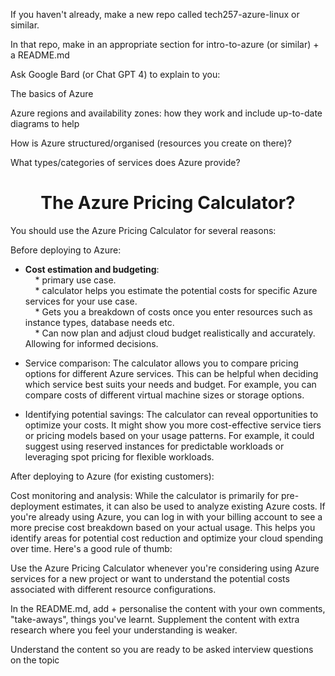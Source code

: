 If you haven't already, make a new repo called tech257-azure-linux or similar.

In that repo, make in an appropriate section for intro-to-azure (or similar) + a README.md

Ask Google Bard (or Chat GPT 4) to explain to you:

The basics of Azure

Azure regions and availability zones: how they work and include up-to-date diagrams to help

How is Azure structured/organised (resources you create on there)?

What types/categories of services does Azure provide?

# <center> The Azure Pricing Calculator? </center>

You should use the Azure Pricing Calculator for several reasons:

Before deploying to Azure:

* **Cost estimation and budgeting**: <br> 
&nbsp;&nbsp;&nbsp;&nbsp;* primary use case. <br>
&nbsp;&nbsp;&nbsp;&nbsp;* calculator helps you estimate the potential costs for specific Azure services for your use case.<br>
&nbsp;&nbsp;&nbsp;&nbsp;* Gets you a breakdown of costs once you enter resources such as instance types, database needs etc.<br>
&nbsp;&nbsp;&nbsp;&nbsp;* Can now plan and adjust cloud budget realistically and accurately. Allowing for informed decisions.<br>


* Service comparison:  The calculator allows you to compare pricing options for different Azure services. This can be helpful when deciding which service best suits your needs and budget. For example, you can compare costs of different virtual machine sizes or storage options.

* Identifying potential savings:  The calculator can reveal opportunities to optimize your costs. It might show you  more cost-effective service tiers or pricing models based on your usage patterns.  For example, it could suggest using reserved instances for predictable workloads or leveraging spot pricing for flexible workloads.

After deploying to Azure (for existing customers):

Cost monitoring and analysis: While the calculator is primarily for pre-deployment estimates, it can also be used to analyze existing Azure costs. If you're already using Azure, you can log in with your billing account to see a more precise cost breakdown based on your actual usage. This helps you identify areas for potential cost reduction and optimize your cloud spending over time.
Here's a good rule of thumb:

Use the Azure Pricing Calculator whenever you're considering using Azure services for a new project or want to understand the potential costs associated with different resource configurations.

In the README.md, add + personalise the content with your own comments, "take-aways", things you've learnt. Supplement the content with extra research where you feel your understanding is weaker.

Understand the content so you are ready to be asked interview questions on the topic